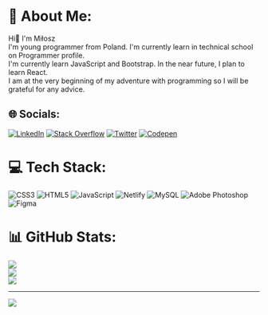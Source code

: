 # 💫 About Me:
Hi👋 I'm Miłosz <br>
I'm young programmer from Poland. I'm currently learn in technical school on Programmer profile. <br>
I'm currently learn JavaScript and Bootstrap. In the near future, I plan to learn React. <br>
I am at the very beginning of my adventure with programming so I will be grateful for any advice.


## 🌐 Socials:
[![LinkedIn](https://img.shields.io/badge/LinkedIn-%230077B5.svg?logo=linkedin&logoColor=white)](https://linkedin.com/in/https://www.linkedin.com/in/mi%C5%82osz-ku%C5%82ak-047948223/) [![Stack Overflow](https://img.shields.io/badge/-Stackoverflow-FE7A16?logo=stack-overflow&logoColor=white)](https://stackoverflow.com/users/21484741) [![Twitter](https://img.shields.io/badge/Twitter-%231DA1F2.svg?logo=Twitter&logoColor=white)](https://twitter.com/https://twitter.com/MiloszKulak) [![Codepen](https://img.shields.io/badge/Codepen-000000?style=for-the-badge&logo=codepen&logoColor=white)](https://codepen.io/https://codepen.io/nisser111) 

# 💻 Tech Stack:
![CSS3](https://img.shields.io/badge/css3-%231572B6.svg?style=for-the-badge&logo=css3&logoColor=white) ![HTML5](https://img.shields.io/badge/html5-%23E34F26.svg?style=for-the-badge&logo=html5&logoColor=white) ![JavaScript](https://img.shields.io/badge/javascript-%23323330.svg?style=for-the-badge&logo=javascript&logoColor=%23F7DF1E) ![Netlify](https://img.shields.io/badge/netlify-%23000000.svg?style=for-the-badge&logo=netlify&logoColor=#00C7B7) ![MySQL](https://img.shields.io/badge/mysql-%2300f.svg?style=for-the-badge&logo=mysql&logoColor=white) ![Adobe Photoshop](https://img.shields.io/badge/adobephotoshop-%2331A8FF.svg?style=for-the-badge&logo=adobephotoshop&logoColor=white) 	![Figma](https://img.shields.io/badge/figma-%23F24E1E.svg?style=for-the-badge&logo=figma&logoColor=white)
# 📊 GitHub Stats:
![](https://github-readme-stats.vercel.app/api?username=Nisser111&theme=dark&hide_border=false&include_all_commits=false&count_private=true)<br/>
![](https://github-readme-streak-stats.herokuapp.com/?user=Nisser111&theme=dark&hide_border=false)<br/>
![](https://github-readme-stats.vercel.app/api/top-langs/?username=Nisser111&theme=dark&hide_border=false&include_all_commits=false&count_private=true&layout=compact)

---
[![](https://visitcount.itsvg.in/api?id=Nisser111&icon=1&color=1)](https://visitcount.itsvg.in)

<!-- Proudly created with GPRM ( https://gprm.itsvg.in ) -->

